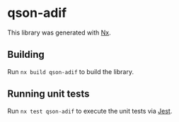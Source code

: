# qson-adif

This library was generated with [Nx](https://nx.dev).

## Building

Run `nx build qson-adif` to build the library.

## Running unit tests

Run `nx test qson-adif` to execute the unit tests via [Jest](https://jestjs.io).
